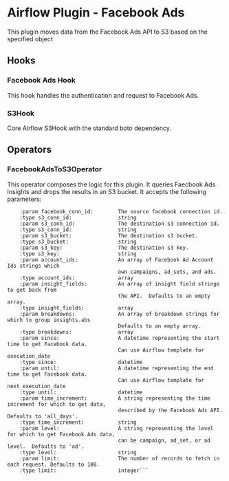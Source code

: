 # Airflow Plugin - Facebook Ads
This plugin moves data from the Facebook Ads API to S3 based on the specified object

## Hooks
### Facebook Ads Hook
This hook handles the authentication and request to Facebook Ads.

### S3Hook
Core Airflow S3Hook with the standard boto dependency.

## Operators
### FacebookAdsToS3Operator
This operator composes the logic for this plugin. It queries Faecbook Ads Insights and drops the results in an S3 bucket. It accepts the following parameters:
``` Facebook Ads Insights To S3 Operator
    :param facebook_conn_id:        The source facebook connection id.
    :type s3_conn_id:               string
    :param s3_conn_id:              The destination s3 connection id.
    :type s3_conn_id:               string
    :param s3_bucket:               The destination s3 bucket.
    :type s3_bucket:                string
    :param s3_key:                  The destination s3 key.
    :type s3_key:                   string
    :param account_ids:             An array of Facebook Ad Account Ids strings which
                                    own campaigns, ad_sets, and ads.
    :type account_ids:              array
    :param insight_fields:          An array of insight field strings to get back from
                                    the API.  Defaults to an empty array.
    :type insight_fields:           array
    :param breakdowns:              An array of breakdown strings for which to group insights.abs
                                    Defaults to an empty array.
    :type breakdowns:               array
    :param since:                   A datetime representing the start time to get Facebook data.
                                    Can use Airflow template for execution_date
    :type since:                    datetime
    :param until:                   A datetime representing the end time to get Facebook data.
                                    Can use Airflow template for next_execution_date
    :type until:                    datetime
    :param time_increment:          A string representing the time increment for which to get data,
                                    described by the Facebook Ads API. Defaults to 'all_days'.
    :type time_increment:           string
    :param level:                   A string representing the level for which to get Facebook Ads data,
                                    can be campaign, ad_set, or ad level.  Defaults to 'ad'.
    :type level:                    string
    :param limit:                   The number of records to fetch in each request. Defaults to 100.
    :type limit:                    integer```
